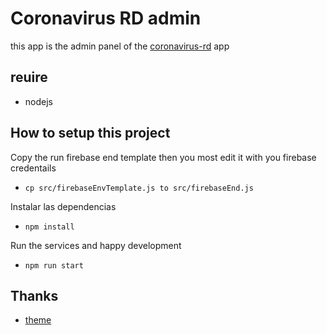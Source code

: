 # Coronavirus RD admin
this app is the admin panel of the [coronavirus-rd](https://www.coronavirus-rd.com/) app

## reuire 
- nodejs

## How to setup this project
Copy the run firebase end template then you most edit it with you firebase credentails
- `cp src/firebaseEnvTemplate.js to src/firebaseEnd.js`

Instalar las dependencias
- `npm install`

Run the services and happy development
- `npm run start`

## Thanks
- [theme](https://mdbootstrap.com/docs/vue/)


